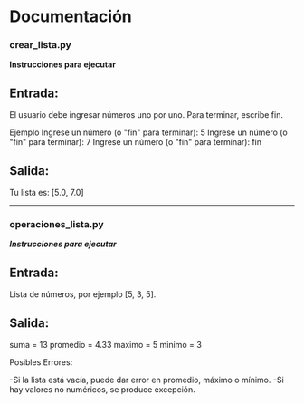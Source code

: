 # Documentación

### crear_lista.py
**Instrucciones para ejecutar**  


## Entrada:

El usuario debe ingresar números uno por uno. Para terminar, escribe fin.

Ejemplo
Ingrese un número (o "fin" para terminar): 5
Ingrese un número (o "fin" para terminar): 7
Ingrese un número (o "fin" para terminar): fin

## Salida:
Tu lista es: [5.0, 7.0]

______________________________________________________________________________________

### operaciones_lista.py

***Instrucciones para ejecutar***


## Entrada:
Lista de números, por ejemplo [5, 3, 5].

## Salida:

suma = 13
promedio = 4.33
maximo = 5
minimo = 3


Posibles Errores:

-Si la lista está vacía, puede dar error en promedio, máximo o mínimo.
-Si hay valores no numéricos, se produce excepción.

